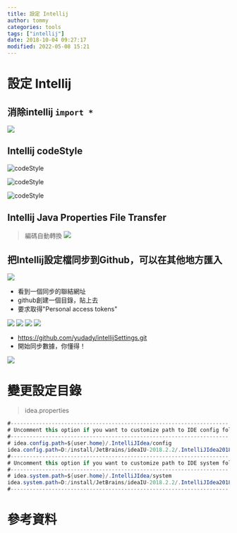 ```yaml
---
title: 設定 Intellij
author: tommy
categories: tools
tags: ["intellij"]
date: 2018-10-04 09:27:17
modified: 2022-05-08 15:21
---
```


# 設定 Intellij


## 消除intellij `import *`

![](images/20190303113813.png)



## Intellij codeStyle


![codeStyle](images/20190303114751.png)

![codeStyle](images/20190303115810.png)

![codeStyle](images/20190303115631.png)


## Intellij Java Properties File Transfer
> 編碼自動轉換
![](images/intellijSettings-202204301028.png)




## 把Intellij設定檔同步到Github，可以在其他地方匯入

![](images/20181004090549.png)

- 看到一個同步的聯結網址
- github創建一個目錄，貼上去
- 要求取得"Personal access tokens"

![](images/20181004093455.png)
![](images/20181004093549.png)
![](images/20181004093632.png)
![](images/20181004094350.png)

- https://github.com/yudady/intellijSettings.git
- 開始同步數據，你懂得！ 

![](images/20181004094744.png)


# 變更設定目錄
> idea.properties

```java
#---------------------------------------------------------------------
# Uncomment this option if you want to customize path to IDE config folder. Make sure you're using forward slashes.
#---------------------------------------------------------------------
# idea.config.path=${user.home}/.IntelliJIdea/config
idea.config.path=D:/install/JetBrains/ideaIU-2018.2.2/.IntelliJIdea2018.2/config
#---------------------------------------------------------------------
# Uncomment this option if you want to customize path to IDE system folder. Make sure you're using forward slashes.
#---------------------------------------------------------------------
# idea.system.path=${user.home}/.IntelliJIdea/system
idea.system.path=D:/install/JetBrains/ideaIU-2018.2.2/.IntelliJIdea2018.2/system
#---------------------------------------------------------------------

```

# 參考資料


